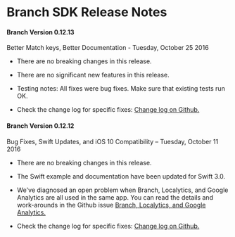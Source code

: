 
Branch SDK Release Notes
========================


####  Branch Version 0.12.13
Better Match keys, Better Documentation - Tuesday, October 25 2016

*  There are no breaking changes in this release.

*  There are no significant new features in this release.

*  Testing notes:  All fixes were bug fixes.  Make sure that existing tests run OK.

*  Check the change log for specific fixes:  [Change log on Github.](https://github.com/BranchMetrics/ios-branch-deep-linking/blob/master/ChangeLog.md)


####  Branch Version 0.12.12
Bug Fixes, Swift Updates, and iOS 10 Compatibility – Tuesday, October 11 2016

*  There are no breaking changes in this release.

*  The Swift example and documentation have been updated for Swift 3.0.

*  We've diagnosed an open problem when Branch, Localytics, and Google Analytics are all used
   in the same app.  You can read the details and work-arounds in the Github issue
   [Branch, Localytics, and Google Analytics.](https://github.com/BranchMetrics/ios-branch-deep-linking/issues/485)

*  Check the change log for specific fixes:  [Change log on Github.](https://github.com/BranchMetrics/ios-branch-deep-linking/blob/master/ChangeLog.md)
